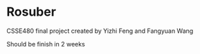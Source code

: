 # Rosuber

CSSE480 final project
created by Yizhi Feng and Fangyuan Wang

Should be finish in 2 weeks
